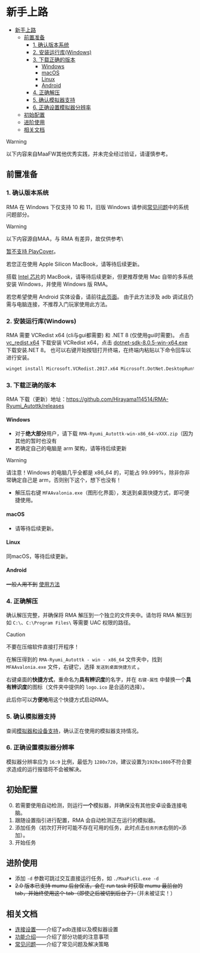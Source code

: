# 新手上路

- [新手上路](#新手上路)
  - [前置准备](#前置准备)
    - [1. 确认版本系统](#1-确认版本系统)
    - [2. 安装运行库(Windows)](#2-安装运行库windows)
    - [3. 下载正确的版本](#3-下载正确的版本)
      - [Windows](#windows)
      - [macOS](#macos)
      - [Linux](#linux)
      - [Android](#android)
    - [4. 正确解压](#4-正确解压)
    - [5. 确认模拟器支持](#5-确认模拟器支持)
    - [6. 正确设置模拟器分辨率](#6-正确设置模拟器分辨率)
  - [初始配置](#初始配置)
  - [进阶使用](#进阶使用)
  - [相关文档](#相关文档)
> [!WARNING]
>
> 以下内容来自MaaFW其他优秀实践，并未完全经过验证，请谨慎参考。
## 前置准备

### 1. 确认版本系统

RMA 在 Windows 下仅支持 10 和 11，旧版 Windows 请参阅[常见问题](https://maa.plus/docs/zh-cn/manual/faq.html#%E7%B3%BB%E7%BB%9F%E9%97%AE%E9%A2%98)中的系统问题部分。

> [!WARNING]
>
> 以下内容源自MAA，与 RMA 有差异，故仅供参考\
>
> [暂不支持 PlayCover](https://github.com/MaaXYZ/MaaFramework/issues/405)。

若您正在使用 Apple Silicon MacBook，请等待后续更新。

搭载 [Intel 芯片](https://maa.plus/docs/zh-cn/manual/device/macos.html#intel-%E8%8A%AF%E7%89%87)的 MacBook，请等待后续更新，但更推荐使用 Mac 自带的多系统安装 Windows，并使用 Windows 版 RMA。

若您希望使用 Android 实体设备，请前往[此页面](https://maa.plus/docs/zh-cn/manual/device/android.html)。
由于此方法涉及 adb 调试且仍需与电脑连接，不推荐入门玩家使用此方法。

### 2. 安装运行库(Windows)

RMA 需要 VCRedist x64 (cli与gui都需要) 和 .NET 8 (仅使用gui时需要)。
点击 [vc_redist.x64](https://aka.ms/vs/17/release/vc_redist.x64.exe) 下载安装 VCRedist x64，点击 [dotnet-sdk-8.0.5-win-x64.exe](https://download.visualstudio.microsoft.com/download/pr/ba3a1364-27d8-472e-a33b-5ce0937728aa/6f9495e5a587406c85af6f93b1c89295/dotnet-sdk-8.0.404-win-x64.exe) 下载安装.NET 8。
也可以右键开始按钮打开终端，在终端内粘贴以下命令回车以进行安装。

```sh
winget install Microsoft.VCRedist.2017.x64 Microsoft.DotNet.DesktopRuntime.8
```

### 3. 下载正确的版本

RMA 下载（更新）地址：<https://github.com/Hirayama114514/RMA-Ryumi_Autottk/releases>

#### Windows

- 对于**绝大部分**用户，请下载 `RMA-Ryumi_Autottk-win-x86_64-vXXX.zip`（因为其他的暂时也没有
- 若确定自己的电脑是 arm 架构，请等待后续更新

> [!WARNING]
>
> 请注意！Windows 的电脑几乎全都是 x86\_64 的，可能占 99.999%，除非你非常确定自己是 arm，否则别下这个，想下也没有！

- 解压后右键 `MFAAvalonia.exe`（图形化界面），发送到桌面快捷方式，即可便捷使用。

#### macOS

- 请等待后续更新。

#### Linux

同macOS，等待后续更新。

#### Android

~~一般人用不到~~
[使用方法](https://github.com/MaaXYZ/MaaFramework/issues/475)

### 4. 正确解压

确认解压完整，并确保将 RMA 解压到一个独立的文件夹中。请勿将 RMA 解压到如 `C:\`、`C:\Program Files\` 等需要 UAC 权限的路径。

> [!CAUTION]
> 不要在压缩软件直接打开程序！

在解压得到的 `RMA-Ryumi_Autottk - win - x86_64` 文件夹中，找到 `MFAAvalonia.exe` 文件，右键它，选择 `发送到桌面快捷方式` 。

右键桌面的**快捷方式**，重命名为**具有辨识度**的名字，并在 `右键-属性` 中替换一个**具有辨识度**的图标（文件夹中提供的 `logo.ico` 是合适的选择）。

此后你可以**方便地**用这个快捷方式启动RMA。

### 5. 确认模拟器支持

查阅[模拟器和设备支持](https://maa.plus/docs/zh-cn/manual/device/)，确认正在使用的模拟器支持情况。

### 6. 正确设置模拟器分辨率

模拟器分辨率应为 `16:9` 比例，最低为 `1280x720`，建议设置为`1920x1080`不符合要求造成的运行报错将不会被解决。

## 初始配置

0. 若需要使用自动检测，则运行**一个**模拟器，并确保没有其他安卓设备连接电脑。
1. 跟随设置指引进行配置，RMA 会自动检测正在运行的模拟器。
2. 添加任务（初次打开时可能不存在可用的任务，此时点击`任务列表`右侧的`+`添加）。
3. 开始任务

## 进阶使用

- 添加 `-d` 参数可跳过交互直接运行任务，如 `./MaaPiCli.exe -d`
- ~~2.0 版本已支持 mumu 后台保活，会在 run task 时获取 mumu 最前台的 tab，并始终使用这个 tab（即使之后被切到后台了）~~（并未被证实！）

## 相关文档

- [连接设置](./连接设置.md#连接设置)——介绍了adb连接以及模拟器设置
- [功能介绍](./功能介绍.md)——介绍了部分功能的注意事项
- [常见问题](./常见问题.md)——介绍了常见问题及解决策略
